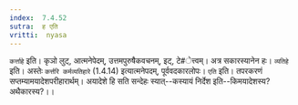 ```yaml
---
index:  7.4.52
sutra:  ह एति
vritti:  nyasa
---
```


`कर्त्ताहे` इति। कृञो लुट्, आत्मनेपेदम्, उत्तमपुरुषैकवचनम्, इट्, टे#ेत्त्वम्। अत्र सकारस्यानेन हः। `व्यतिहे` इति। अस्तेः `कर्त्तरि कर्मव्यतिहारे` (1.4.14) इत्यात्मनेपदम्, पूर्ववदकारलोपः। `एति` इति। तपरकरणं सप्तम्यामयादेशपरीहारार्थम्। अयादेशे हि सति सन्देहः स्यात्--कस्यायं निर्देश इति--किमयादेशस्य? अथैकारस्य?।।

